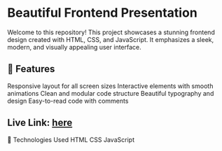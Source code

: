 # Beautiful Frontend Presentation
Welcome to this repository! This project showcases a stunning frontend design created with HTML, CSS, and JavaScript. It emphasizes a sleek, modern, and visually appealing user interface.

## 🚀 Features
Responsive layout for all screen sizes
Interactive elements with smooth animations
Clean and modular code structure
Beautiful typography and design
Easy-to-read code with comments

## Live Link: [here](https://shivansh-raj.github.io/Pha5e-hero-clone/)

🔧 Technologies Used
HTML
CSS
JavaScript

